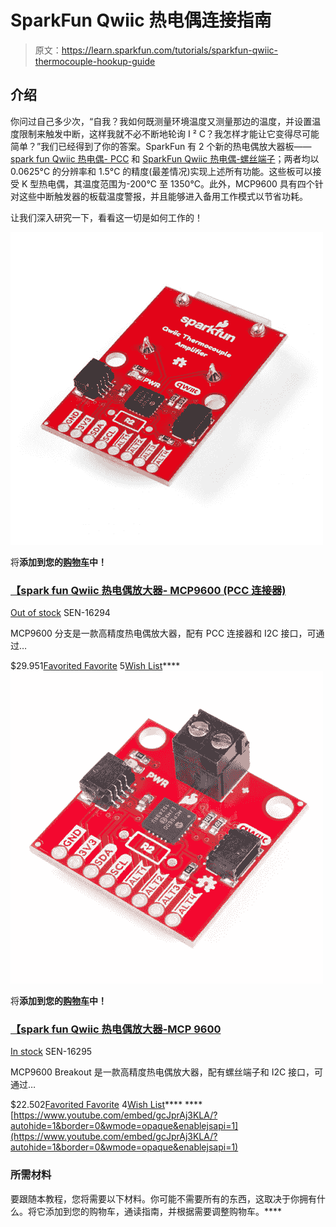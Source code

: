 # SparkFun Qwiic 热电偶连接指南

> 原文：<https://learn.sparkfun.com/tutorials/sparkfun-qwiic-thermocouple-hookup-guide>

## 介绍

你问过自己多少次，“自我？我如何既测量环境温度又测量那边的温度，并设置温度限制来触发中断，这样我就不必不断地轮询 I ² C？我怎样才能让它变得尽可能简单？”我们已经得到了你的答案。SparkFun 有 2 个新的热电偶放大器板——[spark fun Qwiic 热电偶- PCC](https://www.sparkfun.com/products/16294) 和 [SparkFun Qwiic 热电偶-螺丝端子](https://www.sparkfun.com/products/16295)；两者均以 0.0625°C 的分辨率和 1.5°C 的精度(最差情况)实现上述所有功能。这些板可以接受 K 型热电偶，其温度范围为-200°C 至 1350°C。此外，MCP9600 具有四个针对这些中断触发器的板载温度警报，并且能够进入备用工作模式以节省功耗。

让我们深入研究一下，看看这一切是如何工作的！

[![SparkFun Qwiic Thermocouple Amplifier - MCP9600 (PCC Connector)](img/e9f597259df235b2c2edfe0009890f3b.png)](https://www.sparkfun.com/products/16294) 

将**添加到您的[购物车](https://www.sparkfun.com/cart)中！**

### [【spark fun Qwiic 热电偶放大器- MCP9600 (PCC 连接器)](https://www.sparkfun.com/products/16294)

[Out of stock](https://learn.sparkfun.com/static/bubbles/ "out of stock") SEN-16294

MCP9600 分支是一款高精度热电偶放大器，配有 PCC 连接器和 I2C 接口，可通过…

$29.951[Favorited Favorite](# "Add to favorites") 5[Wish List](# "Add to wish list")****[![SparkFun Qwiic Thermocouple Amplifier - MCP9600 (Screw Terminals)](img/4f195385f91c5b569ab0d35f19a32fc0.png)](https://www.sparkfun.com/products/16295) 

将**添加到您的[购物车](https://www.sparkfun.com/cart)中！**

### [【spark fun Qwiic 热电偶放大器-MCP 9600](https://www.sparkfun.com/products/16295)

[In stock](https://learn.sparkfun.com/static/bubbles/ "in stock") SEN-16295

MCP9600 Breakout 是一款高精度热电偶放大器，配有螺丝端子和 I2C 接口，可通过…

$22.502[Favorited Favorite](# "Add to favorites") 4[Wish List](# "Add to wish list")**** ****[https://www.youtube.com/embed/gcJprAj3KLA/?autohide=1&border=0&wmode=opaque&enablejsapi=1](https://www.youtube.com/embed/gcJprAj3KLA/?autohide=1&border=0&wmode=opaque&enablejsapi=1)

### 所需材料

要跟随本教程，您将需要以下材料。你可能不需要所有的东西，这取决于你拥有什么。将它添加到您的购物车，通读指南，并根据需要调整购物车。****